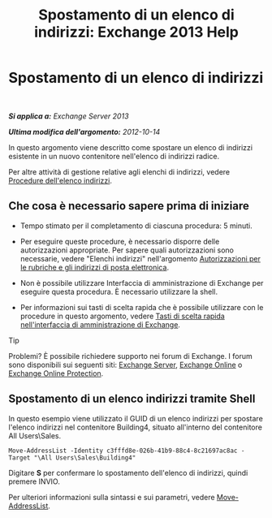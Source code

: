 ﻿---
title: 'Spostamento di un elenco di indirizzi: Exchange 2013 Help'
TOCTitle: Spostamento di un elenco di indirizzi
ms:assetid: c843bbd5-6c0e-41e1-b749-7ae87c1beb25
ms:mtpsurl: https://technet.microsoft.com/it-it/library/Bb124534(v=EXCHG.150)
ms:contentKeyID: 50481651
ms.date: 05/22/2018
mtps_version: v=EXCHG.150
ms.translationtype: MT
---

# Spostamento di un elenco di indirizzi

 

_**Si applica a:** Exchange Server 2013_

_**Ultima modifica dell'argomento:** 2012-10-14_

In questo argomento viene descritto come spostare un elenco di indirizzi esistente in un nuovo contenitore nell'elenco di indirizzi radice.

Per altre attività di gestione relative agli elenchi di indirizzi, vedere [Procedure dell'elenco indirizzi](address-list-procedures-exchange-2013-help.md).

## Che cosa è necessario sapere prima di iniziare

  - Tempo stimato per il completamento di ciascuna procedura: 5 minuti.

  - Per eseguire queste procedure, è necessario disporre delle autorizzazioni appropriate. Per sapere quali autorizzazioni sono necessarie, vedere "Elenchi indirizzi" nell'argomento [Autorizzazioni per le rubriche e gli indirizzi di posta elettronica](email-address-and-address-book-permissions-exchange-2013-help.md).

  - Non è possibile utilizzare Interfaccia di amministrazione di Exchange per eseguire questa procedura. È necessario utilizzare la shell.

  - Per informazioni sui tasti di scelta rapida che è possibile utilizzare con le procedure in questo argomento, vedere [Tasti di scelta rapida nell'interfaccia di amministrazione di Exchange](keyboard-shortcuts-in-the-exchange-admin-center-exchange-online-protection-help.md).


> [!TIP]
> Problemi? È possibile richiedere supporto nei forum di Exchange. I forum sono disponibili sui seguenti siti: <A href="https://go.microsoft.com/fwlink/p/?linkid=60612">Exchange Server</A>, <A href="https://go.microsoft.com/fwlink/p/?linkid=267542">Exchange Online</A> o <A href="https://go.microsoft.com/fwlink/p/?linkid=285351">Exchange Online Protection</A>.



## Spostamento di un elenco indirizzi tramite Shell

In questo esempio viene utilizzato il GUID di un elenco indirizzi per spostare l'elenco indirizzi nel contenitore Building4, situato all'interno del contenitore All Users\\Sales.

    Move-AddressList -Identity c3fffd8e-026b-41b9-88c4-8c21697ac8ac -Target "\All Users\Sales\Building4"

Digitare **S** per confermare lo spostamento dell'elenco di indirizzi, quindi premere INVIO.

Per ulteriori informazioni sulla sintassi e sui parametri, vedere [Move-AddressList](https://technet.microsoft.com/it-it/library/bb124520\(v=exchg.150\)).

